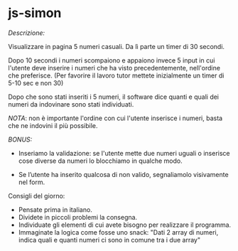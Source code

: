 # js-simon

*Descrizione:*

Visualizzare in pagina 5 numeri casuali. Da lì parte un timer di 30 secondi.

Dopo 10 secondi i numeri scompaiono e appaiono invece 5 input in cui l'utente deve inserire i numeri che ha visto precedentemente, nell'ordine che preferisce.
(Per favorire il lavoro tutor mettete inizialmente un timer di 5-10 sec e non 30)

Dopo che sono stati inseriti i 5 numeri, il software dice quanti e quali dei numeri da indovinare sono stati individuati.

*NOTA*: non è importante l'ordine con cui l'utente inserisce i numeri, basta che ne indovini il più possibile.

*BONUS:*

- Inseriamo la validazione: se l'utente mette due numeri uguali o inserisce cose diverse da numeri lo blocchiamo in qualche modo.

- Se l’utente ha inserito qualcosa di non valido, segnaliamolo visivamente nel form.

Consigli del giorno:
- Pensate prima in italiano.
- Dividete in piccoli problemi la consegna.
- Individuate gli elementi di cui avete bisogno per realizzare il programma.
- Immaginate la logica come fosse uno snack: "Dati 2 array di numeri, indica quali e quanti numeri ci sono in comune tra i due array"